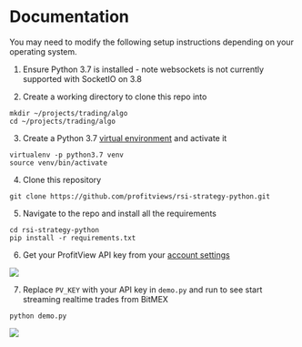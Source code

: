 # Documentation

You may need to modify the following setup instructions depending on your operating system. 

1. Ensure Python 3.7 is installed - note websockets is not currently supported with SocketIO on 3.8

2. Create a working directory to clone this repo into

```
mkdir ~/projects/trading/algo
cd ~/projects/trading/algo
```

3. Create a Python 3.7 [virtual environment](https://docs.python.org/3/tutorial/venv.html) and activate it

```
virtualenv -p python3.7 venv
source venv/bin/activate
```

4. Clone this repository

``` 
git clone https://github.com/profitviews/rsi-strategy-python.git
```

5. Navigate to the repo and install all the requirements

```
cd rsi-strategy-python
pip install -r requirements.txt
```

6. Get your ProfitView API key from your [account settings](https://profitview.net/app/settings/account)

![](https://cloud.profitview.net/misc/profitview-api-key.png)

7. Replace `PV_KEY` with your API key in `demo.py` and run to see start streaming realtime trades from BitMEX

```
python demo.py
```

![](https://cloud.profitview.net/misc/stream-trades.gif)


